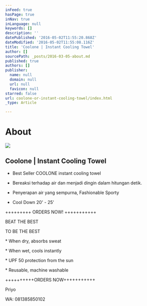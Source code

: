 ```yaml
---
inFeed: true
hasPage: true
inNav: true
inLanguage: null
keywords: []
description: ''
datePublished: '2016-05-02T11:55:20.868Z'
dateModified: '2016-05-02T11:55:08.116Z'
title: 'Coolone | Instant Cooling Towel'
author: []
sourcePath: _posts/2016-03-05-about.md
published: true
authors: []
publisher:
  name: null
  domain: null
  url: null
  favicon: null
starred: false
url: coolone-or-instant-cooling-towel/index.html
_type: Article

---
```

# About
![](https://the-grid-user-content.s3-us-west-2.amazonaws.com/fd93f114-e6ab-4db4-a424-81cfe6716ea0.jpg)

## Coolone | Instant Cooling Towel

+ Best Seller COOLONE instant cooling towel

+ Bereaksi terhadap air dan menjadi dingin dalam hitungan detik.

+ Penyerapan air yang sempurna, Fashionable Sporty

+ Cool Down 20' - 25'

+++++++++ ORDERS NOW! +++++++++++

BEAT THE BEST

TO BE THE BEST

\* When dry, absorbs sweat

\* When wet, cools instantly

\* UPF 50 protection from the sun

\* Reusable, machine washable

++++++++++ORDERS NOW+++++++++++

Priyo

WA: 081385850102